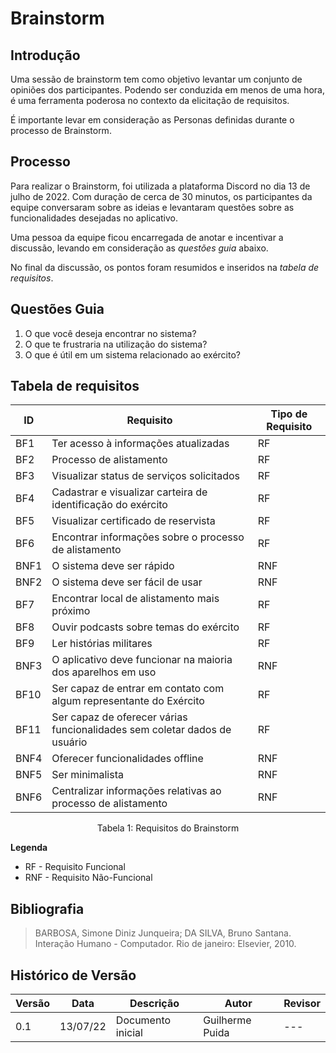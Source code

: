 # Brainstorm

## Introdução

Uma sessão de brainstorm tem como objetivo levantar um conjunto de opiniões dos participantes.
Podendo ser conduzida em menos de uma hora, é uma ferramenta poderosa no contexto da elicitação de requisitos.

É importante levar em consideração as Personas definidas durante o processo de Brainstorm.

## Processo

Para realizar o Brainstorm, foi utilizada a plataforma Discord no dia 13 de julho de 2022.
Com duração de cerca de 30 minutos, os participantes da equipe conversaram sobre as ideias e levantaram questões sobre as funcionalidades desejadas no aplicativo.

Uma pessoa da equipe ficou encarregada de anotar e incentivar a discussão, levando em consideração as _questões guia_ abaixo.

No final da discussão, os pontos foram resumidos e inseridos na _tabela de requisitos_.

## Questões Guia

1. O que você deseja encontrar no sistema?
2. O que te frustraria na utilização do sistema?
3. O que é útil em um sistema relacionado ao exército?

## Tabela de requisitos

| ID | Requisito                                                                    | Tipo de Requisito |
|----|------------------------------------------------------------------------------|-------------------|
| BF1 | Ter acesso à informações atualizadas                                        | RF |
| BF2 | Processo de alistamento                                                     | RF |
| BF3 | Visualizar status de serviços solicitados                                   | RF |
| BF4 | Cadastrar e visualizar carteira de identificação do exército                | RF |
| BF5 | Visualizar certificado de reservista                                        | RF |
| BF6 | Encontrar informações sobre o processo de alistamento                       | RF |
| BNF1 | O sistema deve ser rápido                                                  | RNF |
| BNF2 | O sistema deve ser fácil de usar                                           | RNF |
| BF7 | Encontrar local de alistamento mais próximo                                 | RF |
| BF8 | Ouvir podcasts sobre temas do exército                                      | RF |
| BF9 | Ler histórias militares                                                     | RF |
| BNF3 | O aplicativo deve funcionar na maioria dos aparelhos em uso                | RNF |
| BF10 | Ser capaz de entrar em contato com algum representante do Exército         | RF |
| BF11 | Ser capaz de oferecer várias funcionalidades sem coletar dados de usuário  | RF |
| BNF4 | Oferecer funcionalidades offline                                           | RNF |
| BNF5 | Ser minimalista                                                            | RNF |
| BNF6 | Centralizar informações relativas ao processo de alistamento               | RNF |

<center><figcaption>Tabela 1: Requisitos do Brainstorm</figcaption></center>

**Legenda**

* RF - Requisito Funcional
* RNF - Requisito Não-Funcional

## Bibliografia

> BARBOSA, Simone Diniz Junqueira; DA SILVA, Bruno Santana. Interação Humano - Computador. Rio de janeiro: Elsevier, 2010.

## Histórico de Versão

| Versão | Data | Descrição | Autor | Revisor |
|--------|------|-----------|-------|---------|
| 0.1 | 13/07/22 | Documento inicial | Guilherme Puida | --- |
